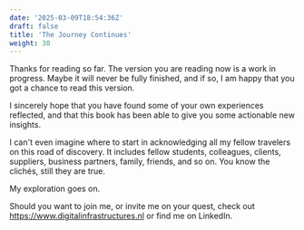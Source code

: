 ```yaml
---
date: '2025-03-09T18:54:36Z'
draft: false
title: 'The Journey Continues'
weight: 30 
---
```



Thanks for reading so far.
The version you are reading now is a work in progress.
Maybe it will never be fully finished, and if so, I am happy that you got a chance to read this version.

I sincerely hope that you have found some of your own experiences reflected, and that this book has been able to give you some actionable new insights.

I can't even imagine where to start in acknowledging all my fellow travelers on this road of discovery.
It includes fellow students, colleagues, clients, suppliers, business partners, family, friends, and so on.
You know the clichés, still they are true.

My exploration goes on.

Should you want to join me, or invite me on your quest, check out <https://www.digitalinfrastructures.nl> or find me on LinkedIn.
